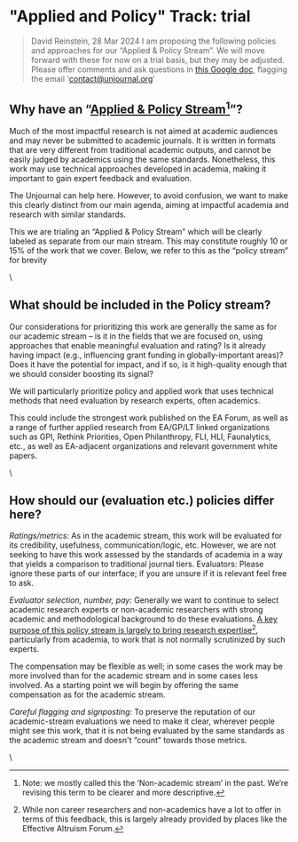 # "Applied and Policy" Track: trial

> David Reinstein, 28 Mar 2024 I am proposing the following policies and approaches for our “Applied & Policy Stream”.  We will move forward with these for now on a trial basis, but they may be adjusted.  Please offer comments and ask questions in [this Google doc](applied-and-policy-track-trial.md), flagging the email 'contact@unjournal.org'

## Why have an “[Applied & Policy Stream](#user-content-fn-1)[^1]”?

Much of the most impactful research is not aimed at academic audiences and may never be submitted to academic journals. It is written in formats that are very different from traditional academic outputs, and cannot be easily judged by academics using the same standards. Nonetheless, this work may use technical approaches developed in academia, making it important to gain expert feedback and evaluation. &#x20;

The Unjournal can help here. However,  to avoid confusion, we want to make this clearly distinct from our  main agenda,  aiming at impactful academia and research with similar standards.&#x20;

This we are trialing an “Applied & Policy Stream” which  will be clearly labeled as separate from our main stream. This may constitute roughly 10 or 15% of the work that we cover. Below, we refer to this as the “policy stream” for brevity

\


## What should be included in the Policy stream?

Our considerations for prioritizing this work are generally the same as for our academic stream –  is it in the fields that we are focused on, using approaches that enable meaningful evaluation and rating? Is it already having impact (e.g., influencing grant funding in globally-important areas)? Does it have the potential for impact, and if so, is it high-quality enough that we should consider boosting its signal?

We will particularly prioritize policy and applied work that uses technical methods that need evaluation by research experts, often academics.

This could include the strongest work published on the EA Forum, as well as a range of further applied research from EA/GP/LT linked organizations such as GPI, Rethink Priorities, Open Philanthropy, FLI, HLI, Faunalytics, etc., as well as EA-adjacent organizations and relevant government white papers.

\


## How should our (evaluation etc.) policies differ here?

_Ratings/metrics_: As in the academic stream, this work will be evaluated for its credibility, usefulness, communication/logic, etc. However,  we are not seeking to have this work assessed by the standards of academia in a way that yields a comparison to traditional journal tiers. Evaluators: Please ignore these parts of our interface;  if you are unsure if it is relevant feel free to ask.

_Evaluator selection, number, pay:_ Generally we want to continue to select academic research experts or non-academic researchers with strong academic and methodological background to do these evaluations.  [A key purpose of this policy stream is largely to bring research expertise](#user-content-fn-2)[^2], particularly from academia, to work that is not normally scrutinized by such experts.

The compensation may be flexible as well; in some cases the work may be more involved than for the academic stream and in some cases less involved. As a starting point we will begin by offering the same compensation as for the academic stream.

_Careful flagging and signposting:_ To preserve the reputation of our academic-stream evaluations we need to make it clear, wherever people might see this work, that it is not being evaluated by the same standards as the academic stream and doesn't “count”  towards those metrics. &#x20;



\






[^1]: Note: we mostly called this the ‘Non-academic stream’ in the past. We’re revising this term to be clearer and more descriptive.

[^2]: While non career researchers and non-academics have a lot to offer in terms of this feedback, this is largely already provided by places like the Effective Altruism Forum.
